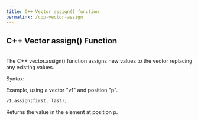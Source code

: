 ```yaml
---
title: C++ Vector assign() function
permalink: /cpp-vector-assign
---
```


## C++ Vector assign() Function
<br/>
The C++ vector.assign() function assigns new values to the vector replacing any existing values.

Syntax:

Example, using a vector "v1" and position "p".
```cpp
v1.assign(first, last);
```
Returns the value in the element at position p.
